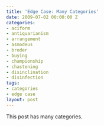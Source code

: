 ```yaml
---
title: 'Edge Case: Many Categories'
date: 2009-07-02 00:00:00 Z
categories:
- aciform
- antiquarianism
- arrangement
- asmodeus
- broder
- buying
- championship
- chastening
- disinclination
- disinfection
tags:
- categories
- edge case
layout: post
---
```


This post has many categories.